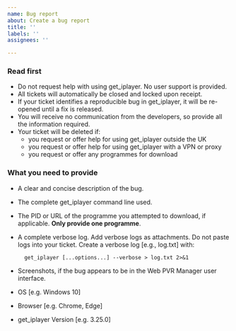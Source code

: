 ```yaml
---
name: Bug report
about: Create a bug report
title: ''
labels: ''
assignees: ''

---
```


### Read first

- Do not request help with using get_iplayer. No user support is provided.
- All tickets will automatically be closed and locked upon receipt.
- If your ticket identifies a reproducible bug in get_iplayer, it will be re-opened until a fix is released.
- You will receive no communication from the developers, so provide all the information required.
- Your ticket will be deleted if:
    - you request or offer help for using get_iplayer outside the UK
    - you request or offer help for using get_iplayer with a VPN or proxy
    - you request or offer any programmes for download

### What you need to provide

- A clear and concise description of the bug.
- The complete get_iplayer command line used.
- The PID or URL of the programme you attempted to download, if applicable. **Only provide one programme**.
- A complete verbose log. Add verbose logs as attachments. Do not paste logs into your ticket. Create a verbose log [e.g., log.txt] with:

        get_iplayer [...options...] --verbose > log.txt 2>&1 

- Screenshots, if the bug appears to be in the Web PVR Manager user interface.
- OS [e.g. Windows 10]
- Browser [e.g. Chrome, Edge]
- get_iplayer Version [e.g. 3.25.0]
